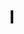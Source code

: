 ---
layout: post
title:  "I"
image: 'assets/images/project36/i.jpg'
tags: ["Animal", "Music", "Mystic", "Rollos"]
category: 'Project 36'
---